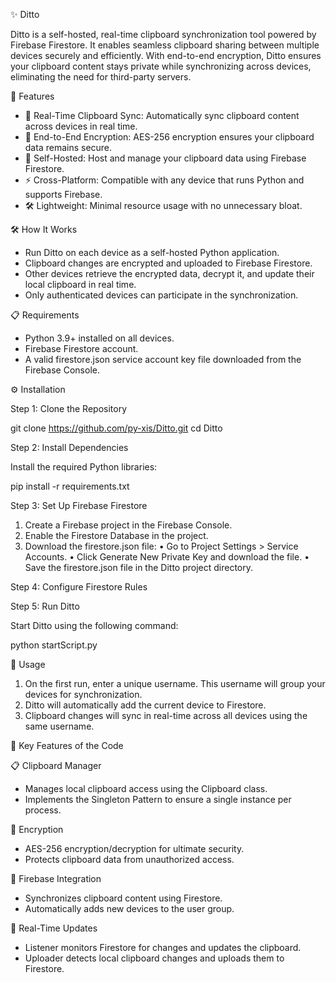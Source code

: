 ✨ Ditto

Ditto is a self-hosted, real-time clipboard synchronization tool powered by Firebase Firestore. It enables seamless clipboard sharing between multiple devices securely and efficiently. With end-to-end encryption, Ditto ensures your clipboard content stays private while synchronizing across devices, eliminating the need for third-party servers.

🚀 Features

- 🔄 Real-Time Clipboard Sync: Automatically sync clipboard content across devices in real time.
- 🔐 End-to-End Encryption: AES-256 encryption ensures your clipboard data remains secure.
- 📂 Self-Hosted: Host and manage your clipboard data using Firebase Firestore.
- ⚡ Cross-Platform: Compatible with any device that runs Python and supports Firebase.
- 🛠️ Lightweight: Minimal resource usage with no unnecessary bloat.

🛠️ How It Works

- Run Ditto on each device as a self-hosted Python application.
- Clipboard changes are encrypted and uploaded to Firebase Firestore.
- Other devices retrieve the encrypted data, decrypt it, and update their local clipboard in real time.
- Only authenticated devices can participate in the synchronization.

📋 Requirements

- Python 3.9+ installed on all devices.
- Firebase Firestore account.
- A valid firestore.json service account key file downloaded from the Firebase Console.

⚙️ Installation

Step 1: Clone the Repository

git clone https://github.com/py-xis/Ditto.git
cd Ditto

Step 2: Install Dependencies

Install the required Python libraries:

pip install -r requirements.txt

Step 3: Set Up Firebase Firestore

1. Create a Firebase project in the Firebase Console.
2. Enable the Firestore Database in the project.
3. Download the firestore.json file:
	•	Go to Project Settings > Service Accounts.
	•	Click Generate New Private Key and download the file.
	•	Save the firestore.json file in the Ditto project directory.

Step 4: Configure Firestore Rules

Step 5: Run Ditto

Start Ditto using the following command:

python startScript.py

📖 Usage

1. On the first run, enter a unique username. This username will group your devices for synchronization.
2. Ditto will automatically add the current device to Firestore.
3. Clipboard changes will sync in real-time across all devices using the same username.


🔑 Key Features of the Code

📋 Clipboard Manager

- Manages local clipboard access using the Clipboard class.
- Implements the Singleton Pattern to ensure a single instance per process.

🔐 Encryption

- AES-256 encryption/decryption for ultimate security.
- Protects clipboard data from unauthorized access.

🔗 Firebase Integration

- Synchronizes clipboard content using Firestore.
- Automatically adds new devices to the user group.

🔄 Real-Time Updates

- Listener monitors Firestore for changes and updates the clipboard.
- Uploader detects local clipboard changes and uploads them to Firestore.
